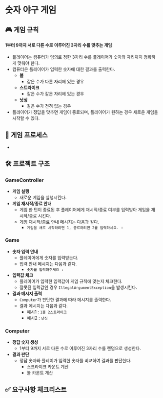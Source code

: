 # 숫자 야구 게임
## 🎮 게임 규칙
#### 1부터 9까지 서로 다른 수로 이루어진 3자리 수를 맞추는 게임
* 플레이어는 컴퓨터가 임의로 정한 3자리 수를 플레이어가 숫자와 자리까지 정확하게 맞춰야 한다. 
* 컴퓨터은 플레이어가 입력한 숫자에 대한 결과를 출력한다.
  * **볼**
    * 같은 수가 다른 자리에 있는 경우
  * **스트라이크**
    * 같은 수가 같은 자리에 있는 경우
  * **낫싱**
    * 같은 수가 전혀 없는 경우
* 플레이어가 정답을 맞추면 게임이 종료되며, 플레이어가 원하는 경우 새로운 게임을 시작할 수 있다.

## 🔄 게임 프로세스
* 

## 🛠️ 프로젝트 구조
### GameController
* **게임 실행**
  * 새로운 게임을 실행시킨다.
* **게임 재시작/종료 안내**
  * 게임 한 턴이 종료된 후 플레이어에게 재시작/종료 여부를 입력받아 게임을 재시작/종료 시킨다.
  * 게임 재시작/종료 안내 메시지는 다음과 같다.
    * `게임을 새로 시작하려면 1, 종료하려면 2를 입력하세요. :`

### Game
* **숫자 입력 안내**
  * 플레이어에게 숫자를 입력받는다.
  * 입력 안내 메시지는 다음과 같다.
    * `숫자를 입력해주세요 : `
* **입력값 체크**
  * 플레이어가 입력한 입력값이 게임 규칙에 맞는지 체크한다.
  * 잘못된 입력값인 경우 `IllegalArgumentException`을 발생시킨다. 
* **결과 메시지 출력**
  * `Computer`가 판단한 결과에 따라 메시지를 출력한다.
  * 결과 메시지는 다음과 같다.
    * 예시1 : `1볼 2스트라이크`
    * 예시2 : `낫싱`

### Computer
* **정답 숫자 생성**
  * 1부터 9까지 서로 다른 수로 이루어진 3자리 수를 랜덤으로 생성한다.
* **결과 판단**
  * 정답 숫자와 플레이가 입력한 숫자를 비교하여 결과를 판단한다.
    * 스크라이크 카운트 계산
    * 볼 카운트 계산

## ✅️ 요구사항 체크리스트

